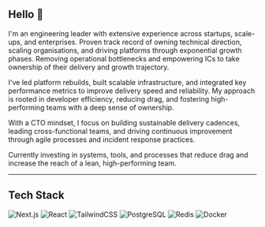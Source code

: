 ## Hello 👋

<!-- WIDGET_START -->

I'm an engineering leader with extensive experience across startups, scale-ups, and enterprises. Proven track record of owning technical direction, scaling organisations, and driving platforms through exponential growth phases. Removing operational bottlenecks and empowering ICs to take ownership of their delivery and growth trajectory.

I've led platform rebuilds, built scalable infrastructure, and integrated key performance metrics to improve delivery speed and reliability. My approach is rooted in developer efficiency, reducing drag, and fostering high-performing teams with a deep sense of ownership.

With a CTO mindset, I focus on building sustainable delivery cadences, leading cross-functional teams, and driving continuous improvement through agile processes and incident response practices. 

Currently investing in systems, tools, and processes that reduce drag and increase the reach of a lean, high-performing team.

---

## Tech Stack

![Next.js](https://img.shields.io/badge/Next.js-000000?style=for-the-badge&logo=nextdotjs&logoColor=white)
![React](https://img.shields.io/badge/React-20232A?style=for-the-badge&logo=react&logoColor=61DAFB)
![TailwindCSS](https://img.shields.io/badge/Tailwind-06B6D4?style=for-the-badge&logo=tailwindcss&logoColor=white)
![PostgreSQL](https://img.shields.io/badge/PostgreSQL-336791?style=for-the-badge&logo=postgresql&logoColor=white)
![Redis](https://img.shields.io/badge/Redis-DC382D?style=for-the-badge&logo=redis&logoColor=white)
![Docker](https://img.shields.io/badge/Docker-2496ED?style=for-the-badge&logo=docker&logoColor=white)


<!-- WIDGET_END -->

